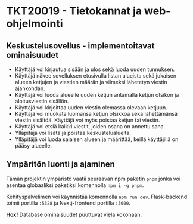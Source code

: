 # TKT20019 - Tietokannat ja web-ohjelmointi
## Keskustelusovellus - implementoitavat ominaisuudet
- Käyttäjä voi kirjautua sisään ja ulos sekä luoda uuden tunnuksen.
- Käyttäjä näkee sovelluksen etusivulla listan alueista sekä jokaisen alueen ketjujen ja viestien määrän ja viimeksi lähetetyn viestin ajankohdan.
- Käyttäjä voi luoda alueelle uuden ketjun antamalla ketjun otsikon ja aloitusviestin sisällön.
- Käyttäjä voi kirjoittaa uuden viestin olemassa olevaan ketjuun.
- Käyttäjä voi muokata luomansa ketjun otsikkoa sekä lähettämänsä viestin sisältöä. Käyttäjä voi myös poistaa ketjun tai viestin.
- Käyttäjä voi etsiä kaikki viestit, joiden osana on annettu sana.
- Ylläpitäjä voi lisätä ja poistaa keskustelualueita.
- Ylläpitäjä voi luoda salaisen alueen ja määrittää, keillä käyttäjillä on pääsy alueelle.

## Ympäritön luonti ja ajaminen
Tämän projektin ympäristö vaatii seuraavan npm paketin `pnpm` jonka voi asentaa globaaliksi paketiksi komennolla `npm i -g pnpm`.

Kehityspalvelimen voi käynnistää komennolla `npm run dev`.
Flask-backend toimii portilla `:5328` ja Nextj-frontend portilla `:3000`.

**Hox!** Database ominaisuudet puuttuvat vielä kokonaan.